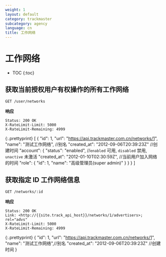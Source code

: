 ```yaml
---
weight: 1
layout: default
category: trackmaster
subcategory: agency
language: cn
title: 工作网络
---
```


# 工作网络

* TOC
{:toc}

## 获取当前授权用户有权操作的所有工作网络

    GET /user/networks

**响应**

    Status: 200 OK
    X-RateLimit-Limit: 5000
    X-RateLimit-Remaining: 4999

{:.prettyprint}
    [
       {
        "id": 1,
        "url": "https://api.trackmaster.com.cn/networks/1",
        "name": "测试工作网络", //别名
        "created_at": "2012-09-06T20:39:23Z" //创建时间
        "account": {
            "status": "enabled", //`enabled` 可用, `disabled` 禁用, `unactive` 未激活
            "created_at": "2012-01-10T02:30:59Z", //当前用户加入网络的时间
            "role": {
                "id": 1,
                "name": "高级管理员(super admin)"
             }
          }
       }
    ]

## 获取指定 ID 工作网络信息

    GET /networks/:id

**响应**

    Status: 200 OK
    Link: <http://{{site.track_api_host}}/networks/1/advertisers>; rel="advs"
    X-RateLimit-Limit: 5000
    X-RateLimit-Remaining: 4999

{:.prettyprint}
    {
      "id": 1,
      "url": "https://api.trackmaster.com.cn/networks/1",
      "name": "测试工作网络",//别名
      "created_at": "2012-09-06T20:39:23Z" //创建时间
    }
